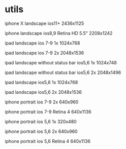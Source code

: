 # utils

iphone X landscape ios11+ 2436x1125

iphone landscape ios8,9 Retina HD 5.5" 2208x1242
 
ipad landscape ios 7-9 1x 1024x768
 
ipad landscape ios 7-9 2x 2048x1536
 
ipad landscape without status bar ios5,6 1x 1024x748
 
ipad landscape without status bar ios5,6 2x 2048x1496
 
ipad landscape ios5,6 1x 1024x768
 
ipad landscape ios5,6 2x 2048x1536

iphone portrait ios 7-9 2x 640x960

iphone portrait ios 7-9 Retina 4 640x1136

iphone portrait ios 5,6 1x 320x480

iphone portrait ios 5,6 2x 640x960

iphone portrait ios 5,6 Retina 4 640x1136
